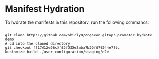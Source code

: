 
# Manifest Hydration

To hydrate the manifests in this repository, run the following commands:

```shell

git clone https://github.com/Shirly8/argocon-gitops-promoter-hydrate-demo
# cd into the cloned directory
git checkout ff17d12e58c5f83f555e2aba7b36f876544e7fdc
kustomize build ./user-configuration/staging/e2e
```